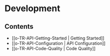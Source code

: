 # Development

## Contents

- [[o-TR-API-Getting-Started | Getting Started]]
- [[o-TR-API-Configuration | API Configuration]]
- [[o-TR-API-Code-Quality | Code Quality]]
